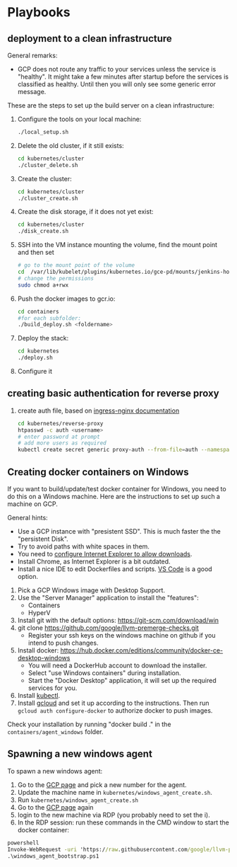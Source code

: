 # Playbooks


## deployment to a clean infrastructure

General remarks:
* GCP does not route any traffic to your services unless the service is "healthy". It might take a few minutes after startup before the services is classified as healthy. Until then you will only see some generic error message.

These are the steps to set up the build server on a clean infrastructure:
1. Configure the tools on your local machine:
    ```bash
    ./local_setup.sh
    ```
1. Delete the old cluster, if it still exists:
    ```bash
    cd kubernetes/cluster
    ./cluster_delete.sh
    ```
1. Create the cluster:
    ```bash
    cd kubernetes/cluster
    ./cluster_create.sh
    ```
1. Create the disk storage, if it does not yet exist:
    ```bash
    cd kubernetes/cluster
    ./disk_create.sh
    ```
1. SSH into the VM instance mounting the volume, find the mount point and then set
    ```bash
    # go to the mount point of the volume
    cd  /var/lib/kubelet/plugins/kubernetes.io/gce-pd/mounts/jenkins-home
    # change the permissions
    sudo chmod a+rwx
    ```
1. Push the docker images to gcr.io:
    ```bash
    cd containers
    #for each subfolder:
    ./build_deploy.sh <foldername>
    ```
1. Deploy the stack:
    ```bash
    cd kubernetes
    ./deploy.sh
    ```
1. Configure it

## creating basic authentication for reverse proxy

1. create auth file, based on [ingress-nginx documentation](https://github.com/kubernetes/ingress-nginx/tree/master/docs/examples/auth/basic)
    ```bash
    cd kubernetes/reverse-proxy
    htpasswd -c auth <username>
    # enter password at prompt
    # add more users as required
    kubectl create secret generic proxy-auth --from-file=auth --namespace=jenkins
    ```

## Creating docker containers on Windows

If you want to build/update/test docker container for Windows, you need to do this on a Windows machine. Here are the instructions to set up such a machine on GCP.

General hints:
* Use a GCP instance with "presistent SSD". This is much faster the the "persistent Disk".
* Try to avoid paths with white spaces in them.
* You need to [configure Internet Explorer to allow downloads](https://improveandrepeat.com/2018/03/internet-explorer-on-windows-server-enable-file-downloads/).
* Install Chrome, as Internet Explorer is a bit outdated. 
* Install a nice IDE to edit Dockerfiles and scripts. [VS Code](https://code.visualstudio.com/Download) is a good option.

1. Pick a GCP Windows image with Desktop Support.
2. Use the "Server Manager" application to install the "features":
    * Containers
    * HyperV
3. Install git with the default options: https://git-scm.com/download/win
4. git clone https://github.com/google/llvm-premerge-checks.git
    * Register your ssh keys on the windows machine on github if you intend to push changes.
5. Install docker: https://hub.docker.com/editions/community/docker-ce-desktop-windows
    * You will need a DockerHub account to download the installer.
    * Select "use Windows containers" during installation.
    * Start the "Docker Desktop" application, it will set up the required services for you.
6. Install [kubectl](https://kubernetes.io/docs/tasks/tools/install-kubectl/).
7. Install [gcloud](https://cloud.google.com/sdk/docs/quickstart-windows) and set it up according to the instructions. Then run `gcloud auth configure-docker` to authorize docker to push images.

Check your installation by running "docker build ." in the `containers/agent_windows` folder.


## Spawning a new windows agent

To spawn a new windows agent:

1. Go to the [GCP page](https://pantheon.corp.google.com/compute/instances?project=llvm-premerge-checks&instancessize=50) and pick a new number for the agent.
1. Update the machine name in `kubernetes/windows_agent_create.sh`.
1. Run `kubernetes/windows_agent_create.sh`
1. Go to the [GCP page](https://pantheon.corp.google.com/compute/instances?project=llvm-premerge-checks&instancessize=50) again 
1. login to the new machine via RDP (you probably need to set the i).
1. In the RDP session: run these commands in the CMD window to start the docker container:
```cmd
powershell 
Invoke-WebRequest -uri 'https://raw.githubusercontent.com/google/llvm-premerge-checks/master/kubernetes/windows_agent_bootstrap.ps1' -OutFile windows_agent_bootstrap.ps1
.\windows_agent_bootstrap.ps1
```
